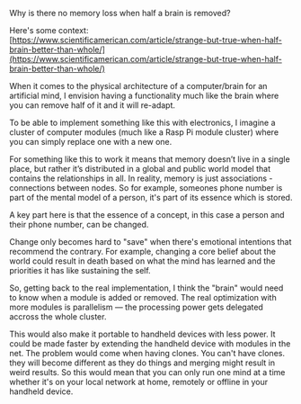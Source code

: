 Why is there no memory loss when half a brain is removed?

Here's some context:  
[https://www.scientificamerican.com/article/strange-but-true-when-half-brain-better-than-whole/](https://www.scientificamerican.com/article/strange-but-true-when-half-brain-better-than-whole/)

When it comes to the physical architecture of a computer/brain for an artificial mind, I envision having a functionality much like the brain where you can remove half of it and it will re-adapt.

To be able to implement something like this with electronics, I imagine a cluster of computer modules (much like a Rasp Pi module cluster) where you can simply replace one with a new one.

For something like this to work it means that memory doesn’t live in a single place, but rather it’s distributed in a global and public world model that contains the relationships in all. In reality, memory is just associations - connections between nodes. So for example, someones phone number is part of the mental model of a person, it's part of its essence which is stored.

A key part here is that the essence of a concept, in this case a person and their phone number, can be changed.

Change only becomes hard to "save" when there's emotional intentions that recommend the contrary. For example, changing a core belief about the world could result in death based on what the mind has learned and the priorities it has like sustaining the self.

So, getting back to the real implementation, I think the "brain" would need to know when a module is added or removed. The real optimization with more modules is parallelism — the processing power gets delegated accross the whole cluster.

This would also make it portable to handheld devices with less power. It could be made faster by extending the handheld device with modules in the net. The problem would come when having clones. You can't have clones. they will become different as they do things and merging might result in weird results. So this would mean that you can only run one mind at a time whether it's on your local network at home, remotely or offline in your handheld device.